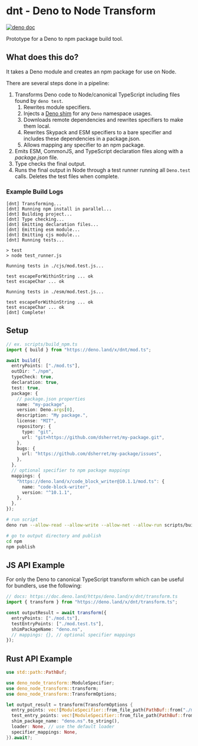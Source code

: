 # dnt - Deno to Node Transform

[![deno doc](https://doc.deno.land/badge.svg)](https://doc.deno.land/https/deno.land/x/dnt/mod.ts)

Prototype for a Deno to npm package build tool.

## What does this do?

It takes a Deno module and creates an npm package for use on Node.

There are several steps done in a pipeline:

1. Transforms Deno code to Node/canonical TypeScript including files found by `deno test`.
   1. Rewrites module specifiers.
   1. Injects a [Deno shim](https://github.com/denoland/deno.ns) for any `Deno` namespace usages.
   1. Downloads remote dependencies and rewrites specifiers to make them local.
   1. Rewrites Skypack and ESM specifiers to a bare specifier and includes these dependencies in a package.json.
   1. Allows mapping any specifier to an npm package.
1. Emits ESM, CommonJS, and TypeScript declaration files along with a *package.json* file.
1. Type checks the final output.
1. Runs the final output in Node through a test runner running all `Deno.test` calls. Deletes the test files when complete.

### Example Build Logs

```
[dnt] Transforming...
[dnt] Running npm install in parallel...
[dnt] Building project...
[dnt] Type checking...
[dnt] Emitting declaration files...
[dnt] Emitting esm module...
[dnt] Emitting cjs module...
[dnt] Running tests...

> test
> node test_runner.js

Running tests in ./cjs/mod.test.js...

test escapeForWithinString ... ok
test escapeChar ... ok

Running tests in ./esm/mod.test.js...

test escapeForWithinString ... ok
test escapeChar ... ok
[dnt] Complete!
```

## Setup

```ts
// ex. scripts/build_npm.ts
import { build } from "https://deno.land/x/dnt/mod.ts";

await build({
  entryPoints: ["./mod.ts"],
  outDir: "./npm",
  typeCheck: true,
  declaration: true,
  test: true,
  package: {
    // package.json properties
    name: "my-package",
    version: Deno.args[0],
    description: "My package.",
    license: "MIT",
    repository: {
      type: "git",
      url: "git+https://github.com/dsherret/my-package.git",
    },
    bugs: {
      url: "https://github.com/dsherret/my-package/issues",
    },
  },
  // optional specifier to npm package mappings
  mappings: {
    "https://deno.land/x/code_block_writer@10.1.1/mod.ts": {
      name: "code-block-writer",
      version: "^10.1.1",
    },
  },
});
```

```bash
# run script
deno run --allow-read --allow-write --allow-net --allow-run scripts/build_npm.ts 0.1.0

# go to output directory and publish
cd npm
npm publish
```

## JS API Example

For only the Deno to canonical TypeScript transform which can be useful for
bundlers, use the following:

```ts
// docs: https://doc.deno.land/https/deno.land/x/dnt/transform.ts
import { transform } from "https://deno.land/x/dnt/transform.ts";

const outputResult = await transform({
  entryPoints: ["./mod.ts"],
  testEntryPoints: ["./mod.test.ts"],
  shimPackageName: "deno.ns",
  // mappings: {}, // optional specifier mappings
});
```

## Rust API Example

```rust
use std::path::PathBuf;

use deno_node_transform::ModuleSpecifier;
use deno_node_transform::transform;
use deno_node_transform::TransformOptions;

let output_result = transform(TransformOptions {
  entry_points: vec![ModuleSpecifier::from_file_path(PathBuf::from("./mod.ts")).unwrap()],
  test_entry_points: vec![ModuleSpecifier::from_file_path(PathBuf::from("./mod.test.ts")).unwrap()],
  shim_package_name: "deno.ns".to_string(),
  loader: None, // use the default loader
  specifier_mappings: None,
}).await?;
```
